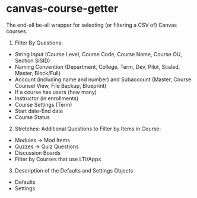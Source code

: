# canvas-course-getter
The end-all be-all wrapper for selecting (or filtering a CSV of) Canvas courses.

1. Filter By Questions: 
  - String Input (Course Level, Course Code, Course Name, Course OU, Section SISID)
  - Naming Convention (Department, College, Term, Dev, Pilot, Scaled, Master, Block/Full)
  - Account (including name and number) and Subaccount (Master, Course Counsel View, File Backup, Blueprint)
  - If a course has users (how many)
  - Instructor (in enrollments)
  - Course Settings (Term)
  - Start date-End date
  - Course Status
  
2. Stretches:
  Additional Questions to Filter by Items in Course:
  - Modules -> Mod Items
  - Quzzes -> Quiz Questions
  - Discussion Boards
  - Filter by Courses that use LTI/Apps

3. Description of the Defaults and Settings Objects
 - Defaults
 - Settings
